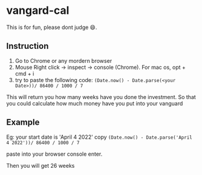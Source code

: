 # vangard-cal
This is for fun, please dont judge 😄. 
## Instruction
1. Go to Chrome or any mordern browser
2. Mouse Right click -> inspect -> console (Chrome). For mac os, opt + cmd + i
3. try to paste the following code:
`(Date.now() - Date.parse(<your Date>))/ 86400 / 1000 / 7`

This will return you how many weeks have you done the investment. So that you could calculate how much money have you put into your vanguard

## Example
Eg: your start date is 'April 4 2022'
copy 
`(Date.now() - Date.parse('April 4 2022'))/ 86400 / 1000 / 7`

paste into your browser console
enter.

Then you will get 26 weeks

